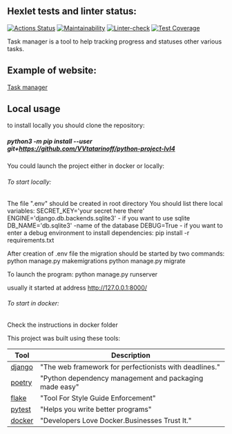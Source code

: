 ## Hexlet tests and linter status:
[![Actions Status](https://github.com/VVtatarinoff/python-project-lvl4/workflows/hexlet-check/badge.svg)](https://github.com/VVtatarinoff/python-project-lvl4/actions)
[![Maintainability](https://api.codeclimate.com/v1/badges/789a4c8d67e882385320/maintainability)](https://codeclimate.com/github/VVtatarinoff/python-project-lvl4/maintainability)
[![Linter-check](https://github.com/VVtatarinoff/python-project-lvl4/actions/workflows/linter.yml/badge.svg)](https://github.com/VVtatarinoff/python-project-lvl4/actions/workflows/linter.yml)
[![Test Coverage](https://api.codeclimate.com/v1/badges/789a4c8d67e882385320/test_coverage)](https://codeclimate.com/github/VVtatarinoff/python-project-lvl4/test_coverage)


Task manager is a tool to help tracking progress and statuses other various tasks.

## Example of website:
[Task manager](https://ancient-gorge-78100.herokuapp.com/)

## Local usage
to install locally you should clone the repository:
##### python3 -m pip install --user git+https://github.com/VVtatarinoff/python-project-lvl4

You could launch the project either in docker or locally:
###### To start locally:
The file ".env" should be created in root directory
You should list there local variables:
    SECRET_KEY='your secret here there'
    ENGINE='django.db.backends.sqlite3' - if you want to use sqlite
    DB_NAME='db.sqlite3'    -name of the database 
    DEBUG=True   - if you want to enter a debug environment
to install dependencies:
    pip install -r requirements.txt

After creation of .env file the migration should be started by two commands:
python manage.py makemigrations
python manage.py migrate

To launch the program:
python manage.py runserver

usually it started at address http://127.0.0.1:8000/
###### To start in docker:
Check the instructions in docker folder


This project was built using these tools:

| Tool                                         | Description                                             |
|----------------------------------------------|---------------------------------------------------------|
| [django](https://www.djangoproject.com/)     | "The web framework for perfectionists with deadlines."  |
| [poetry](https://poetry.eustace.io/)         | "Python dependency management and packaging made easy"  |
| [flake](https://flake8.pycqa.org/en/latest/) | "Tool For Style Guide Enforcement"                      |
| [pytest](https://pytest.org/en/latest/)      | "Helps you write better programs"                       |
| [docker](https://www.docker.com/)            | "Developers Love Docker.Businesses Trust It."   
